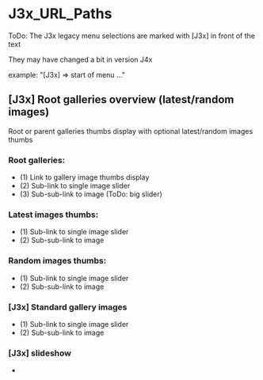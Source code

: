 # J3x_URL_Paths

ToDo: 
The J3x legacy menu selections are marked with [J3x] in front of the text

They may have changed a bit in version J4x

example: "[J3x] => start of menu ..."

## [J3x] Root galleries overview (latest/random images) 

Root or parent galleries thumbs display with optional latest/random images thumbs

### Root galleries:

* (1) Link to gallery image thumbs display
* (2) Sub-link to single image slider
* (3) Sub-sub-link to image (ToDo: big slider)

### Latest images thumbs:

* (1) Sub-link to single image slider
* (2) Sub-sub-link to image 

### Random images thumbs:

* (1) Sub-link to single image slider
* (2) Sub-sub-link to image 


### [J3x] Standard gallery images

* (1) Sub-link to single image slider
* (2) Sub-sub-link to image 

### [J3x] slideshow

* 




